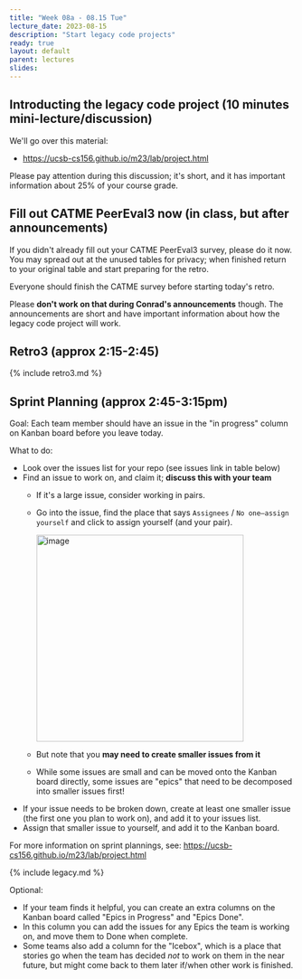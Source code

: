 ```yaml
---
title: "Week 08a - 08.15 Tue"
lecture_date: 2023-08-15
description: "Start legacy code projects"
ready: true
layout: default
parent: lectures
slides: 
---
```


## Introducting the legacy code project (10 minutes mini-lecture/discussion)

We'll go over this material:
* <https://ucsb-cs156.github.io/m23/lab/project.html>

Please pay attention during this discussion; it's short, and it has important information about 25% of your course grade.

## Fill out CATME PeerEval3 **now** (in class, but after announcements)

If you didn't already fill out your CATME PeerEval3 survey, please do it now.  You may spread out at the unused tables for privacy; when finished return to your original table and start preparing for the retro.

Everyone should finish the CATME survey before starting today's retro.

Please **don't work on that during Conrad's announcements** though.   The announcements are short and have important information about
how the legacy code project will work.

## Retro3 (approx 2:15-2:45)

{% include retro3.md %}

## Sprint Planning (approx 2:45-3:15pm)

Goal: Each team member should have an issue in the "in progress" column on Kanban board before you leave today.


What to do: 
* Look over the issues list for your repo (see issues link in table below)
* Find an issue to work on, and claim it; **discuss this with your team**
  * If it's a large issue, consider working in pairs.
  * Go into the issue, find the place that says `Assignees` / `No one—assign yourself` and click to assign yourself (and your pair).

    <img width="366" alt="image" src="https://github.com/ucsb-cs156/m23/assets/1119017/0de707cf-5ead-4be1-83b9-2e91fdd00f91">

  * But note that you **may need to create smaller issues from it**
  * While some issues are small and can be moved onto the Kanban board directly, some issues are "epics" that need to be decomposed into smaller issues first!  
* If your issue needs to be broken down, create at least one smaller issue (the first one you plan to work on), and add it to your issues list.
* Assign that smaller issue to yourself, and add it to the Kanban board.

For more information on sprint plannings, see: <https://ucsb-cs156.github.io/m23/lab/project.html>

{% include legacy.md %}

Optional:
* If your team finds it helpful, you can create an extra columns on the Kanban board called "Epics in Progress" and "Epics Done".
* In this column you can add the issues for any Epics the team is working on, and move them to Done when complete.
* Some teams also add a column for the "Icebox", which is a place that stories go when the team has decided *not* to work on them in the near future, but might come back to them later if/when other work is finished.

